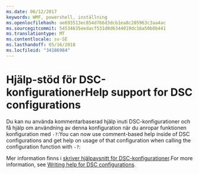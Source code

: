 ```yaml
---
ms.date: 06/12/2017
keywords: WMF, powershell, inställning
ms.openlocfilehash: ae693513ec854d766d3dcb1ea8c285963c3aa4ac
ms.sourcegitcommit: 54534635eedacf531d8d6344019dc16a50b8b441
ms.translationtype: MT
ms.contentlocale: sv-SE
ms.lasthandoff: 05/16/2018
ms.locfileid: "34186984"
---
```

# <a name="help-support-for-dsc-configurations"></a><span data-ttu-id="a4551-102">Hjälp-stöd för DSC-konfigurationer</span><span class="sxs-lookup"><span data-stu-id="a4551-102">Help support for DSC configurations</span></span>

<span data-ttu-id="a4551-103">Du kan nu använda kommentarbaserad hjälp inuti DSC-konfigurationer och få hjälp om användning av denna konfiguration när du anropar funktionen konfiguration med `-?`:</span><span class="sxs-lookup"><span data-stu-id="a4551-103">You can now use comment-based help inside of DSC configurations and get help on usage of that configuration when calling the configuration function with `-?`:</span></span>

<span data-ttu-id="a4551-104">Mer information finns i [skriver hjälpavsnitt för DSC-konfigurationer](https://msdn.microsoft.com/powershell/dsc/confighelp).</span><span class="sxs-lookup"><span data-stu-id="a4551-104">For more information, see [Writing help for DSC configurations](https://msdn.microsoft.com/powershell/dsc/confighelp).</span></span>
